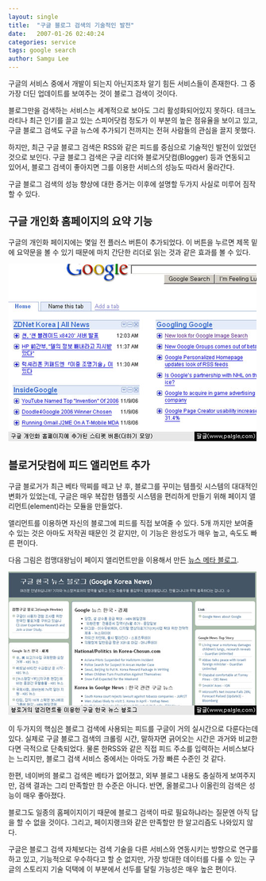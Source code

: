 ```yaml
---
layout: single
title:  "구글 블로그 검색의 기술적인 발전"
date:   2007-01-26 02:40:24
categories: service
tags: google search
author: Samgu Lee
---
```

구글의 서비스 중에서 개발이 되는지 아닌지조차 알기 힘든 서비스들이 존재한다. 그 중 가장 더딘 업데이트를 보여주는 것이 블로그 검색이 것이다.

블로그만을 검색하는 서비스는 세계적으로 보아도 그리 활성화되어있지 못하다. 테크노라티나 최근 인기를 끌고 있는 스피어닷컴 정도가 이 부분의 높은 점유율을 보이고 있고, 구글 블로그 검색도 구글 뉴스에 추가되기 전까지는 전혀 사람들의 관심을 끌지 못했다.

하지만, 최근 구글 블로그 검색은 RSS와 같은 피드를 중심으로 기술적인 발전이 있었던 것으로 보인다. 구글 블로그 검색은 구글 리더와 블로거닷컴(Blogger) 등과 연동되고 있어서, 블로그 검색이 좋아지면 그를 이용한 서비스의 성능도 따라서 올라간다.

구글 블로그 검색의 성능 향상에 대한 증거는 이후에 설명할 두가지 사실로 미루어 짐작할 수 있다.

## 구글 개인화 홈페이지의 요약 기능

구글의 개인화 페이지에는 몇일 전 플러스 버튼이 추가되었다. 이 버튼을 누르면 제목 밑에 요약문을 볼 수 있기 때문에 마치 간단한 리더로 읽는 것과 같은 효과를 볼 수 있다.

![아이구글에 추가된 스니펫 버튼](/assets/igoogle-sniffet.jpg)

## 블로거닷컴에 피드 앨리먼트 추가

구글 블로거가 최근 베타 딱찌를 떼고 난 후, 블로그를 꾸미는 템플릿 시스템의 대대적인 변화가 있었는데, 구글은 매우 복잡한 템플릿 시스템을 편리하게 만들기 위해 페이지 앨리먼트(element)라는 모듈을 만들었다.

앨리먼트를 이용하면 자신의 블로그에 피드를 직접 보여줄 수 있다. 5개 까지만 보여줄 수 있는 것은 아마도 저작권 때문인 것 같지만, 이 기능은 완성도가 매우 높고, 속도도 빠른 편이다.

다음 그림은 컴맹대왕님이 페이지 앨리먼트만을 이용해서 만든 [뉴스 메타 블로그](http://googlekoreanews.blogspot.com/).

![컴맹대왕의 구글 뉴스 블로그](/assets/news-blog-using-bloggers-element.jpg)

이 두가지의 핵심은 블로그 검색에 사용되는 피드를 구글이 거의 실시간으로 다룬다는데 있다. 실제로 구글 블로그 검색의 크롤링 시간, 말하자면 긁어오는 시간은 과거와 비교한다면 극적으로 단축되었다. 물론 한RSS와 같은 직접 피드 주소를 입력하는 서비스보다는 느리지만, 블로그 검색 서비스 중에서는 아마도 가장 빠른 수준인 것 같다.

한편, 네이버의 블로그 검색은 베타가 없어졌고, 외부 블로그 내용도 충실하게 보여주지만, 검색 결과는 그리 만족할만 한 수준은 아니다. 반면, 올블로그나 이올린의 검색은 성능이 매우 좋아졌다.

블로그도 일종의 홈페이지이기 때문에 블로그 검색이 따로 필요하냐라는 질문엔 아직 답을 할 수 없을 것이다. 그리고, 페이지랭크와 같은 만족할만 한 알고리즘도 나와있지 않다.

구글은 블로그 검색 자체보다는 검색 기술을 다른 서비스와 연동시키는 방향으로 연구를 하고 있고, 기능적으로 우수하다고 할 순 없지만, 가장 방대한 데이터를 다룰 수 있는 구글의 스토리지 기술 덕택에 이 부분에서 선두를 달릴 가능성은 매우 높은 편이다.
